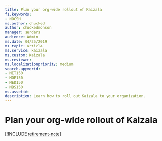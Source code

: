```yaml
---
title: Plan your org-wide rollout of Kaizala
f1.keywords:
- NOCSH
ms.author: chucked
author: chuckedmonson
manager: serdars
audience: Admin
ms.date: 04/25/2019
ms.topic: article
ms.service: kaizala
ms.custom: Kaizala
ms.reviewer: 
ms.localizationpriority: medium
search.appverid:
- MET150
- MOE150
- MED150
- MBS150
ms.assetid: 
description: Learn how to roll out Kaizala to your organization.
---
```


# Plan your org-wide rollout of Kaizala

[!INCLUDE [retirement-note](includes/retirement-note.md)]
